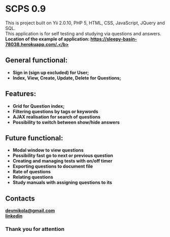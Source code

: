 SCPS 0.9
============================
This is project built on Yii 2.0.10, PHP 5, HTML, CSS, JavaScript, JQuery and SQL.</br>
This application is for self testing and studying via questions and answers.</br>
<b>Location of the example of application: https://sleepy-basin-78038.herokuapp.com/.</b>

General functional:
------------------------------------
* Sign in (sign up excluded) for User;
* Index, View, Create, Update, Delete for Questions;

Features:
------------------------------------
* Grid for Question index;
* Filtering questions by tags or keywords
* AJAX realisation for search of questions
* Possibility to switch between show/hide answers

Future functional:
------------------------------------
* Modal window to view questions
* Possibility fast go to next or previous question
* Creating and managing tests with on/off timer
* Exporting questions to document file
* Rate of questions
* Relating questions
* Study manuals with assigning questions to its

Contacts
------------------------------------
devmikola@gmail.com</br>
[linkedin](https://ua.linkedin.com/pub/николай-андрушко/100/152/6b7)

<b><h3>Thank you for attention</h3></b>
